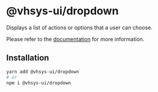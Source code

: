 # @vhsys-ui/dropdown

Displays a list of actions or options that a user can choose.

Please refer to the [documentation](https://vhsys.com.br/docs/components/dropdown) for more information.

## Installation

```sh
yarn add @vhsys-ui/dropdown
# or
npm i @vhsys-ui/dropdown
```
